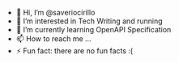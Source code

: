 - 👋 Hi, I’m @saveriocirillo
- 👀 I’m interested in Tech Writing and running
- 🌱 I’m currently learning OpenAPI Specification
- 📫 How to reach me ...
- ⚡ Fun fact: there are no fun facts :(
